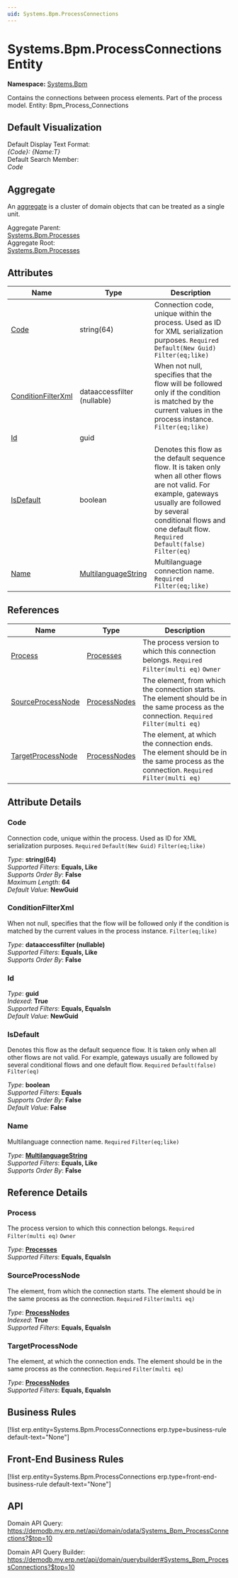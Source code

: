 ```yaml
---
uid: Systems.Bpm.ProcessConnections
---
```

# Systems.Bpm.ProcessConnections Entity

**Namespace:** [Systems.Bpm](Systems.Bpm.md)  

Contains the connections between process elements. Part of the process model. Entity: Bpm_Process_Connections

## Default Visualization
Default Display Text Format:  
_{Code}: {Name:T}_  
Default Search Member:  
_Code_  

## Aggregate
An [aggregate](https://docs.erp.net/tech/advanced/concepts/aggregates.html) is a cluster of domain objects that can be treated as a single unit.  

Aggregate Parent:  
[Systems.Bpm.Processes](Systems.Bpm.Processes.md)  
Aggregate Root:  
[Systems.Bpm.Processes](Systems.Bpm.Processes.md)  

## Attributes

| Name | Type | Description |
| ---- | ---- | --- |
| [Code](Systems.Bpm.ProcessConnections.md#code) | string(64) | Connection code, unique within the process. Used as ID for XML serialization purposes. `Required` `Default(New Guid)` `Filter(eq;like)` 
| [ConditionFilterXml](Systems.Bpm.ProcessConnections.md#conditionfilterxml) | dataaccessfilter (nullable) | When not null, specifies that the flow will be followed only if the condition is matched by the current values in the process instance. `Filter(eq;like)` 
| [Id](Systems.Bpm.ProcessConnections.md#id) | guid |  
| [IsDefault](Systems.Bpm.ProcessConnections.md#isdefault) | boolean | Denotes this flow as the default sequence flow. It is taken only when all other flows are not valid. For example, gateways usually are followed by several conditional flows and one default flow. `Required` `Default(false)` `Filter(eq)` 
| [Name](Systems.Bpm.ProcessConnections.md#name) | [MultilanguageString](../data-types.md#multilanguagestring) | Multilanguage connection name. `Required` `Filter(eq;like)` 

## References

| Name | Type | Description |
| ---- | ---- | --- |
| [Process](Systems.Bpm.ProcessConnections.md#process) | [Processes](Systems.Bpm.Processes.md) | The process version to which this connection belongs. `Required` `Filter(multi eq)` `Owner` |
| [SourceProcessNode](Systems.Bpm.ProcessConnections.md#sourceprocessnode) | [ProcessNodes](Systems.Bpm.ProcessNodes.md) | The element, from which the connection starts. The element should be in the same process as the connection. `Required` `Filter(multi eq)` |
| [TargetProcessNode](Systems.Bpm.ProcessConnections.md#targetprocessnode) | [ProcessNodes](Systems.Bpm.ProcessNodes.md) | The element, at which the connection ends. The element should be in the same process as the connection. `Required` `Filter(multi eq)` |


## Attribute Details

### Code

Connection code, unique within the process. Used as ID for XML serialization purposes. `Required` `Default(New Guid)` `Filter(eq;like)`

_Type_: **string(64)**  
_Supported Filters_: **Equals, Like**  
_Supports Order By_: **False**  
_Maximum Length_: **64**  
_Default Value_: **NewGuid**  

### ConditionFilterXml

When not null, specifies that the flow will be followed only if the condition is matched by the current values in the process instance. `Filter(eq;like)`

_Type_: **dataaccessfilter (nullable)**  
_Supported Filters_: **Equals, Like**  
_Supports Order By_: **False**  

### Id

_Type_: **guid**  
_Indexed_: **True**  
_Supported Filters_: **Equals, EqualsIn**  
_Default Value_: **NewGuid**  

### IsDefault

Denotes this flow as the default sequence flow. It is taken only when all other flows are not valid. For example, gateways usually are followed by several conditional flows and one default flow. `Required` `Default(false)` `Filter(eq)`

_Type_: **boolean**  
_Supported Filters_: **Equals**  
_Supports Order By_: **False**  
_Default Value_: **False**  

### Name

Multilanguage connection name. `Required` `Filter(eq;like)`

_Type_: **[MultilanguageString](../data-types.md#multilanguagestring)**  
_Supported Filters_: **Equals, Like**  
_Supports Order By_: **False**  


## Reference Details

### Process

The process version to which this connection belongs. `Required` `Filter(multi eq)` `Owner`

_Type_: **[Processes](Systems.Bpm.Processes.md)**  
_Supported Filters_: **Equals, EqualsIn**  

### SourceProcessNode

The element, from which the connection starts. The element should be in the same process as the connection. `Required` `Filter(multi eq)`

_Type_: **[ProcessNodes](Systems.Bpm.ProcessNodes.md)**  
_Indexed_: **True**  
_Supported Filters_: **Equals, EqualsIn**  

### TargetProcessNode

The element, at which the connection ends. The element should be in the same process as the connection. `Required` `Filter(multi eq)`

_Type_: **[ProcessNodes](Systems.Bpm.ProcessNodes.md)**  
_Supported Filters_: **Equals, EqualsIn**  



## Business Rules

[!list erp.entity=Systems.Bpm.ProcessConnections erp.type=business-rule default-text="None"]

## Front-End Business Rules

[!list erp.entity=Systems.Bpm.ProcessConnections erp.type=front-end-business-rule default-text="None"]

## API

Domain API Query:
<https://demodb.my.erp.net/api/domain/odata/Systems_Bpm_ProcessConnections?$top=10>

Domain API Query Builder:
<https://demodb.my.erp.net/api/domain/querybuilder#Systems_Bpm_ProcessConnections?$top=10>

